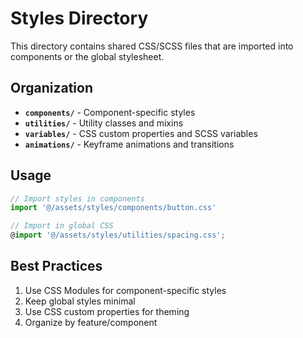 # Styles Directory

This directory contains shared CSS/SCSS files that are imported into components or the global stylesheet.

## Organization

- **`components/`** - Component-specific styles
- **`utilities/`** - Utility classes and mixins
- **`variables/`** - CSS custom properties and SCSS variables
- **`animations/`** - Keyframe animations and transitions

## Usage

```typescript
// Import styles in components
import '@/assets/styles/components/button.css'

// Import in global CSS
@import '@/assets/styles/utilities/spacing.css';
```

## Best Practices

1. Use CSS Modules for component-specific styles
2. Keep global styles minimal
3. Use CSS custom properties for theming
4. Organize by feature/component
